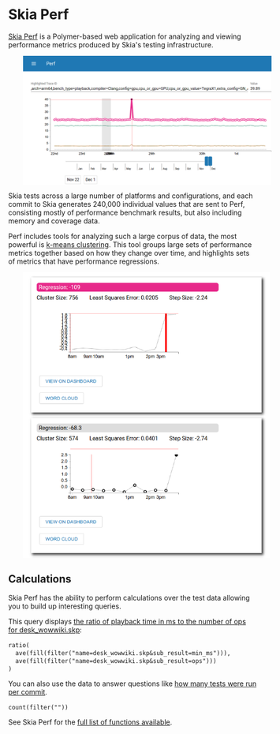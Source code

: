 Skia Perf
=========

[Skia Perf](https://perf.skia.org) is a Polymer-based web application for
analyzing and viewing performance metrics produced by Skia's testing
infrastructure.

<img src=Perf.png style="margin-left:30px" align="left" width="800"/> <br clear="left">

Skia tests across a large number of platforms and configurations, and each
commit to Skia generates 240,000 individual values that are sent to Perf,
consisting mostly of performance benchmark results, but also including memory
and coverage data.

Perf includes tools for analyzing such a large corpus of data, the most
powerful is [k-means clustering](https://perf.skia.org/t/). This tool groups
large sets of performance metrics together based on how they change over time,
and highlights sets of metrics that have performance regressions.

<img src=Cluster.png style="margin-left:30px" align="left" width="500"/> <br clear="left">

Calculations
------------

Skia Perf has the ability to perform calculations over the test data
allowing you to build up interesting queries.

This query displays [the ratio of playback time in ms to the number of ops for desk\_wowwiki.skp](https://perf.skia.org/#1876):

    ratio(
      ave(fill(filter("name=desk_wowwiki.skp&sub_result=min_ms"))),
      ave(fill(filter("name=desk_wowwiki.skp&sub_result=ops")))
    )

You can also use the data to answer questions like [how many tests were run per commit](https://perf.skia.org/#1878).

    count(filter(""))

See Skia Perf for the [full list of functions available](https://perf.skia.org/help).


